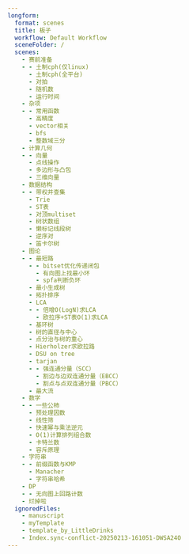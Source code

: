 ```yaml
---
longform:
  format: scenes
  title: 板子
  workflow: Default Workflow
  sceneFolder: /
  scenes:
    - 赛前准备
    - - 土制cph(仅linux)
      - 土制cph(全平台)
      - 对拍
      - 随机数
      - 运行时间
    - 杂项
    - - 常用函数
      - 高精度
      - vector相关
      - bfs
      - 整数域三分
    - 计算几何
    - - 向量
      - 点线操作
      - 多边形与凸包
      - 三维向量
    - 数据结构
    - - 带权并查集
      - Trie
      - ST表
      - 对顶multiset
      - 树状数组
      - 懒标记线段树
      - 逆序对
      - 笛卡尔树
    - 图论
    - - 最短路
      - - bitset优化传递闭包
        - 有向图上找最小环
        - spfa判断负环
      - 最小生成树
      - 拓扑排序
      - LCA
      - - 倍增O(LogN)求LCA
        - 欧拉序+ST表O(1)求LCA
      - 基环树
      - 树的直径与中心
      - 点分治与树的重心
      - Hierholzer求欧拉路
      - DSU on tree
      - tarjan
      - - 强连通分量（SCC）
        - 割边与边双连通分量（EBCC）
        - 割点与点双连通分量（PBCC）
      - 最大流
    - 数学
    - - 一些公柿
      - 预处理因数
      - 线性筛
      - 快速幂与乘法逆元
      - O(1)计算排列组合数
      - 卡特兰数
      - 容斥原理
    - 字符串
    - - 前缀函数与KMP
      - Manacher
      - 字符串哈希
    - DP
    - - 无向图上回路计数
    - 烂掉啦
  ignoredFiles:
    - manuscript
    - myTemplate
    - template_by_LittleDrinks
    - Index.sync-conflict-20250213-161051-DWSA24O
---
```

